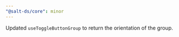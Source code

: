 ```yaml
---
"@salt-ds/core": minor
---
```


Updated `useToggleButtonGroup` to return the orientation of the group.
